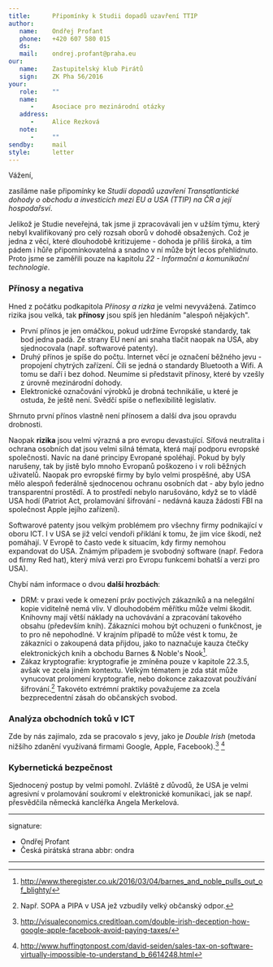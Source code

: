```yaml
---
title:      Připomínky k Studii dopadů uzavření TTIP
author:
   name:    Ondřej Profant
   phone:   +420 607 580 015
   ds:      
   mail:    ondrej.profant@praha.eu
our:
   name:    Zastupitelský klub Pirátů
   sign:    ZK Pha 56/2016
your:
   role:    ""
   name:    
      -     Asociace pro mezinárodní otázky
   address: 
      -     Alice Rezková
   note:    
      -     ""
sendby:     mail
style:      letter
---
```


Vážení,

zasíláme naše připomínky ke *Studii dopadů uzavření Transatlantické dohody o obchodu a investicích mezi EU a USA (TTIP) na ČR a její hospodařsví*. 

Jelikož je Studie neveřejná, tak jsme ji zpracovávali jen v užším týmu, který nebyl kvalifikovaný pro celý rozsah oborů v dohodě obsažených. Což je jedna z věcí, které dlouhodobě kritizujeme - dohoda je příliš široká, a tím pádem i hůře připomínkovatelná a snadno v ní může být lecos přehlídnuto. Proto jsme se zaměřili pouze na kapitolu *22 - Informační a komunikační technologie*.

### Přínosy a negativa

Hned z počátku podkapitola *Přínosy a rizka* je velmi nevyvážená. Zatímco rizika jsou velká, tak **přínosy** jsou spíš jen hledáním "alespoň nějakých".

- První přínos je jen omáčkou, pokud udržíme Evropské standardy, tak bod jedna padá. Ze strany EU není ani snaha tlačit naopak na USA, aby sjednocovala (např. softwarové patenty).
- Druhý přínos je spíše do počtu. Internet věcí je označení běžného jevu - propojení chytrých zařízení. Čili se jedná o standardy Bluetooth a Wifi. A tomu se daří i bez dohod. Neumíme si představit přínosy, které by vzešly z úrovně mezinárodní dohody.
- Elektronické označování výrobků je drobná technikálie, u které je ostuda, že ještě není. Svědčí spíše o neflexibilitě legislativ.

Shrnuto první přínos vlastně není přínosem a další dva jsou opravdu drobnosti.

Naopak **rizika** jsou velmi výrazná a pro evropu devastující. Síťová neutralita i ochrana osobních dat jsou velmi silná témata, která mají podporu evropské společnosti. Navíc na dané principy Evropané spoléhají. Pokud by byly narušeny, tak by jistě bylo mnoho Evropanů poškozeno i v roli běžných uživatelů. Naopak pro evropské firmy by bylo velmi prospěšné, aby USA mělo alespoň federálně sjednocenou ochranu osobních dat - aby bylo jedno transparentní prostědí. A to prostředí nebylo narušováno, když se to vládě USA hodí (Patriot Act, prolamování šifrování - nedávná kauza žádosti FBI na společnost Apple jejího zařízení).

Softwarové patenty jsou velkým problémem pro všechny firmy podnikající v oboru ICT. I v USA se již velcí vendoři přiklání k tomu, že jim více škodí, než pomáhají. V Evropě to často vede k situacím, kdy firmy nemohou expandovat do USA. Známým případem je svobodný software (např. Fedora od firmy Red hat), který mívá verzi pro Evropu funkcemi bohatší a verzi pro USA).

Chybí nám informace o dvou **další hrozbách**:

- DRM: v praxi vede k omezení práv poctivých zákazníků a na nelegální kopie viditelně nemá vliv. V dlouhodobém měřítku může velmi škodit. Knihovny mají větší náklady na uchovávání a zpracování takového obsahu (především knih). Zákazníci mohou být ochuzeni o funkčnost, je to pro ně nepohodlné. V krajním případě to může vést k tomu, že zákazníci o zakoupená data přijdou, jako to naznačuje kauza čtečky elektronických knih a obchodu Barnes & Noble's Nook[^1].
- Zákaz kryptografie: kryptografie je zmíněna pouze v kapitole 22.3.5, avšak ve zcela jiném kontextu. Velkým tématem je zda stát může vynucovat prolomení kryptografie, nebo dokonce zakazovat používání šifrování.[^4] Takovéto extrémní praktiky považujeme za zcela bezprecedentní zásah do občanských svobod.

### Analýza obchodních toků v ICT

Zde by nás zajímalo, zda se pracovalo s jevy, jako je *Double Irish* (metoda nižšího zdanění využívaná firmami Google, Apple, Facebook).[^2] [^3]

### Kybernetická bezpečnost

Sjednocený postup by velmi pomohl. Zvláště z důvodů, že USA je velmi agresivní v prolamování soukromí v elektronické komunikaci, jak se např. přesvědčila německá kancléřka Angela Merkelová.



[^1]: http://www.theregister.co.uk/2016/03/04/barnes_and_noble_pulls_out_of_blighty/
[^2]: http://visualeconomics.creditloan.com/double-irish-deception-how-google-apple-facebook-avoid-paying-taxes/
[^3]: http://www.huffingtonpost.com/david-seiden/sales-tax-on-software-virtually-impossible-to-understand_b_6614248.html
[^4]: Např. SOPA a PIPA v USA jež vzbudily velký občanský odpor.

---
signature: 
  - Ondřej Profant
  - Česká pirátská strana
abbr:       ondra
---
